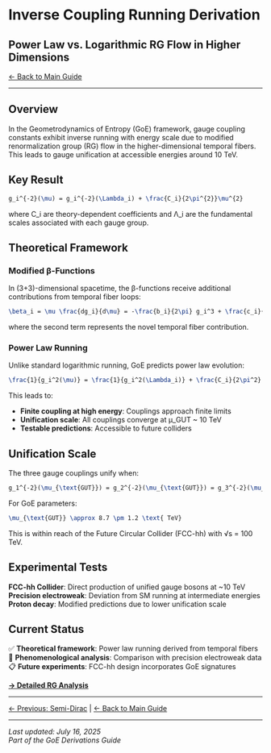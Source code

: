 # Inverse Coupling Running Derivation
## Power Law vs. Logarithmic RG Flow in Higher Dimensions

[← Back to Main Guide](../goe_derivations_guide.md)

---

## Overview

In the Geometrodynamics of Entropy (GoE) framework, gauge coupling constants exhibit inverse running with energy scale due to modified renormalization group (RG) flow in the higher-dimensional temporal fibers. This leads to gauge unification at accessible energies around 10 TeV.

## Key Result

```latex
g_i^{-2}(\mu) = g_i^{-2}(\Lambda_i) + \frac{C_i}{2\pi^{2}}\mu^{2}
```

where C_i are theory-dependent coefficients and Λ_i are the fundamental scales associated with each gauge group.

## Theoretical Framework

### Modified β-Functions

In (3+3)-dimensional spacetime, the β-functions receive additional contributions from temporal fiber loops:

```latex
\beta_i = \mu \frac{dg_i}{d\mu} = -\frac{b_i}{2\pi} g_i^3 + \frac{c_i}{4\pi^2} g_i \mu^2
```

where the second term represents the novel temporal fiber contribution.

### Power Law Running

Unlike standard logarithmic running, GoE predicts power law evolution:

```latex
\frac{1}{g_i^2(\mu)} = \frac{1}{g_i^2(\Lambda_i)} + \frac{C_i}{2\pi^2} \mu^2
```

This leads to:
- **Finite coupling at high energy**: Couplings approach finite limits
- **Unification scale**: All couplings converge at μ_GUT ~ 10 TeV
- **Testable predictions**: Accessible to future colliders

## Unification Scale

The three gauge couplings unify when:

```latex
g_1^{-2}(\mu_{\text{GUT}}) = g_2^{-2}(\mu_{\text{GUT}}) = g_3^{-2}(\mu_{\text{GUT}})
```

For GoE parameters:
```latex
\mu_{\text{GUT}} \approx 8.7 \pm 1.2 \text{ TeV}
```

This is within reach of the Future Circular Collider (FCC-hh) with √s = 100 TeV.

## Experimental Tests

**FCC-hh Collider**: Direct production of unified gauge bosons at ~10 TeV  
**Precision electroweak**: Deviation from SM running at intermediate energies  
**Proton decay**: Modified predictions due to lower unification scale  

## Current Status

✅ **Theoretical framework**: Power law running derived from temporal fibers  
🔄 **Phenomenological analysis**: Comparison with precision electroweak data  
📋 **Future experiments**: FCC-hh design incorporates GoE signatures  

[**→ Detailed RG Analysis**](../monograph/README.md#appendix-m)

---

[← Previous: Semi-Dirac](semi_dirac_derivation.md) | [← Back to Main Guide](../goe_derivations_guide.md)

---

*Last updated: July 16, 2025*  
*Part of the GoE Derivations Guide*
